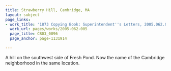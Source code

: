 ```yaml
---
title: Strawberry Hill, Cambridge, MA
layout: subject
page_links:
- work_title: '1873 Copying Book: Superintendent''s Letters, 2005.062.005'
  work_url: pages/works/2005-062-005
  page_title: CB03_0096
  page_anchor: page-1131914

---
```

<p>A hill on the southwest side of Fresh Pond. Now the name of the Cambridge neighborhood in the same location.</p>